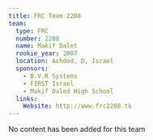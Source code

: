 ```yaml
---
title: FRC Team 2208
team:
  type: FRC
  number: 2208
  name: Makif Dalet
  rookie_year: 2007
  location: Ashdod, D, Israel
  sponsors:
    - B.V.R Systems
    - FIRST Israel
    - Makif Daled High School
  links:
    Website: http://www.frc2208.tk
---
```

No content has been added for this team